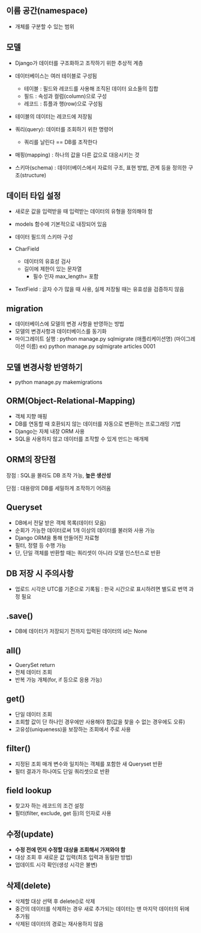 ## 이름 공간(namespace)

- 개체를 구분할 수 있는 범위

## 모델

- Django가 데이터를 구조화하고 조작하기 위한 추상적 계층
- 데이터베이스는 여러 테이블로 구성됨
    - 테이블 : 필드와 레코드를 사용해 조직된 데이터 요소들의 집합
    - 필드 : 속성과 컬럼(column)으로 구성
    - 레코드 : 튜플과 행(row)으로 구성됨
    
- 테이블의 데이터는 레코드에 저장됨

- 쿼리(query): 데이터를 조회하기 위한 명령어
    - 쿼리를 날린다 == DB를 조작한다
    
- 매핑(mapping) : 하나의 값을 다른 값으로 대응시키는 것

-  스키마(schema) : 데이터베이스에서 자료의 구조, 표현 방법, 관계 등을 정의한 구조(structure)

## 데이터 타입 설정

- 새로운 값을 입력받을 때 입력받는 데이터의 유형을 정의해야 함
- models 함수에 기본적으로 내장되어 있음
- 데이터 필드의 스키마 구성
- CharField
  - 데이터의 유효성 검사
  - 길이에 제한이 있는 문자열
    - 필수 인자 max_length= 포함
    
- TextField : 글자 수가 많을 때 사용, 실제 저장될 때는 유효성을 검증하지 않음

## migration

- 데이터베이스에 모델의 변경 사항을 반영하는 방법
- 모델의 변경사항과 데이터베이스를 동기화
- 마이그레이트 실행 : python manage.py sqlmigrate (애플리케이션명) (마이그레이션 이름)
ex) python manage.py sqlmigrate articles 0001
  
## 모델 변경사항 반영하기

- python manage.py makemigrations

## ORM(Object-Relational-Mapping)

- 객체 지향 매핑
- DB를 연동할 때 호환되지 않는 데이터를 자동으로 변환하는 프로그래밍 기법
- Django는 자체 내장 ORM 사용
- SQL을 사용하지 않고 데이터를 조작할 수 있게 만드는 매개체

## ORM의 장단점

장점 : SQL을 몰라도 DB 조작 가능, **높은 생산성**

단점 : 대용량의 DB를 세밀하게 조작하기 어려움

## Queryset

- DB에서 전달 받은 객체 목록(데이터 모음)
- 순회가 가능한 데이터로써 1개 이상의 데이터를 불러와 사용 가능
- Django ORM을 통해 만들어진 자료형 
- 필터, 정렬 등 수행 가능
- 단, 단일 객체를 반환할 때는 쿼리셋이 아니라 모델 인스턴스로 반환

## DB 저장 시 주의사항

- 업로드 시각은 UTC를 기준으로 기록됨 : 한국 시간으로 표시하려면 별도로 번역 과정 필요

## .save()

- DB에 데이터가 저장되기 전까지 입력된 데이터의 id는 None

## all()

- QuerySet return
- 전체 데이터 조회
- 반복 가능 개체(for, if 등으로 응용 가능)

## get()

- 단일 데이터 조회
- 조회할 값이 단 하나인 경우에만 사용해야 함(값을 찾을 수 없는 경우에도 오류)
- 고유성(uniqueness)을 보장하는 조회에서 주로 사용

## filter()

- 지정된 조회 매개 변수와 일치하는 객체를 포함한 새 Queryset 반환
- 필터 결과가 하나여도 단일 쿼리셋으로 반환

## field lookup

- 찾고자 하는 레코드의 조건 설정
- 필터(filter, exclude, get 등)의 인자로 사용

## 수정(update)

- **수정 전에 먼저 수정할 대상을 조회해서 가져와야 함**
- 대상 조회 후 새로운 값 입력(최초 입력과 동일한 방법)
- 업데이트 시각 확인(생성 시각은 불변)

## 삭제(delete)

- 삭제할 대상 선택 후 delete()로 삭제
- 중간의 데이터를 삭제하는 경우 새로 추가되는 데이터는 맨 마지막 데이터의 뒤에 추가됨
- 삭제된 데이터의 경로는 재사용하지 않음